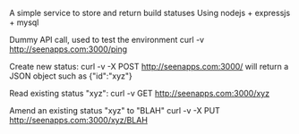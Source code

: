 A simple service to store and return build statuses
Using nodejs + expressjs + mysql

Dummy API call, used to test the environment
curl -v http://seenapps.com:3000/ping

Create new status:
curl -v -X POST http://seenapps.com:3000/
will return a JSON object such as {"id":"xyz"}

Read existing status "xyz":
curl -v GET http://seenapps.com:3000/xyz

Amend an existing status "xyz" to "BLAH"
curl -v -X PUT http://seenapps.com:3000/xyz/BLAH
